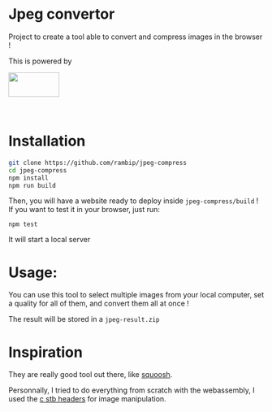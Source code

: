 Jpeg convertor
=============

Project to create a tool able to convert and compress images in the browser !

This is powered by <a style="background-image: https://webassembly.org/css/webassembly.svg; width:100; heigt:50" href="https://webassembly.org"></a>

<a href="https://webassembly.org" target="_blank"><img src="http://webassembly.org/css/webassembly.svg" height="48" width="100" ></a> 

<br>

# Installation

```bash
git clone https://github.com/rambip/jpeg-compress
cd jpeg-compress
npm install
npm run build
```

Then, you will have a website ready to deploy inside `jpeg-compress/build` !
If you want to test it in your browser, just run:

```
npm test
```
It will start a local server


# Usage:

You can use this tool to select multiple images from your local computer, set a quality for all of them,
and convert them all at once !

The result will be stored in a `jpeg-result.zip`


# Inspiration

They are really good tool out there, like [squoosh](https://squoosh.app/).

Personnally, I tried to do everything from scratch with the webassembly, I used the [c stb headers](https://github.com/nothings/stb) for image manipulation.
